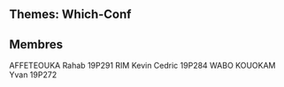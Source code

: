 ## Themes: Which-Conf
## Membres
AFFETEOUKA Rahab	19P291
RIM Kevin Cedric	19P284
WABO KOUOKAM Yvan	19P272